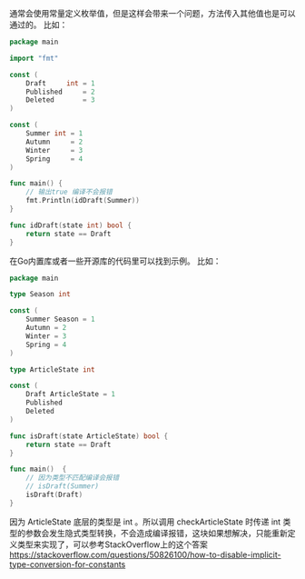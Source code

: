 通常会使用常量定义枚举值，但是这样会带来一个问题，方法传入其他值也是可以通过的。
比如：

```go
package main

import "fmt"

const (
	Draft     int = 1
	Published     = 2
	Deleted       = 3
)

const (
	Summer int = 1
	Autumn     = 2
	Winter     = 3
	Spring     = 4
)

func main() {
	// 输出true 编译不会报错
	fmt.Println(idDraft(Summer))
}

func idDraft(state int) bool {
    return state == Draft
}
```

在Go内置库或者一些开源库的代码里可以找到示例。
比如：
```go
package main

type Season int

const (
	Summer Season = 1
	Autumn = 2
	Winter = 3
	Spring = 4
)

type ArticleState int

const (
	Draft ArticleState = 1
	Published
	Deleted
)

func isDraft(state ArticleState) bool {
    return state == Draft
}

func main()  {
	// 因为类型不匹配编译会报错
	// isDraft(Summer)
	isDraft(Draft)
}

```

因为 ArticleState 底层的类型是 int 。所以调用 checkArticleState 时传递 int 类型的参数会发生隐式类型转换，不会造成编译报错，这块如果想解决，只能重新定义类型来实现了，可以参考StackOverflow上的这个答案 https://stackoverflow.com/questions/50826100/how-to-disable-implicit-type-conversion-for-constants